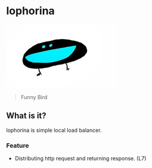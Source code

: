 # lophorina

![Bird Lophorina](./images/Lophorina.jpg)

> Funny Bird

## What is it?

lophorina is simple local load balancer.

### Feature

- Distributing http request and returning response. (L7)
